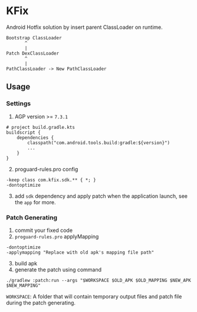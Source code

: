 # KFix
Android Hotfix solution by insert parent ClassLoader on runtime.
```
Bootstrap ClassLoader
       ^
       |
Patch DexClassLoader
       ^
       |
PathClassLoader -> New PathClassLoader
```

## Usage
### Settings
1. AGP version >= `7.3.1` 
```text
# project build.gradle.kts
buildscript {
    dependencies {
        classpath("com.android.tools.build:gradle:${version}")
        ...
    }
}
```

2. proguard-rules.pro config
```text
-keep class com.kfix.sdk.** { *; }
-dontoptimize
```

3. add `sdk` dependency and apply patch when the application launch, see the `app` for more.

### Patch Generating
1. commit your fixed code
2. `proguard-rules.pro` applyMapping
```text
-dontoptimize
-applymapping "Replace with old apk's mapping file path"
```
3. build apk
4. generate the patch using command
```shell
./gradlew :patch:run --args "$WORKSPACE $OLD_APK $OLD_MAPPING $NEW_APK $NEW_MAPPING"
```
`WORKSPACE`: A folder that will contain temporary output files and patch file during the patch generating.